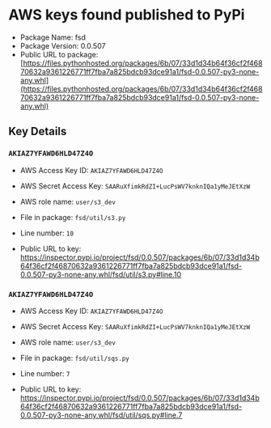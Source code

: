 # AWS keys found published to PyPi

* Package Name: fsd
* Package Version: 0.0.507
* Public URL to package: [https://files.pythonhosted.org/packages/6b/07/33d1d34b64f36cf2f46870632a9361226771ff7fba7a825bdcb93dce91a1/fsd-0.0.507-py3-none-any.whl](https://files.pythonhosted.org/packages/6b/07/33d1d34b64f36cf2f46870632a9361226771ff7fba7a825bdcb93dce91a1/fsd-0.0.507-py3-none-any.whl)

## Key Details

### `AKIAZ7YFAWD6HLD47Z4O`

* AWS Access Key ID: `AKIAZ7YFAWD6HLD47Z4O`
* AWS Secret Access Key: `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` 
* AWS role name: `user/s3_dev`
* File in package: `fsd/util/s3.py`
* Line number: `10`

* Public URL to key: https://inspector.pypi.io/project/fsd/0.0.507/packages/6b/07/33d1d34b64f36cf2f46870632a9361226771ff7fba7a825bdcb93dce91a1/fsd-0.0.507-py3-none-any.whl/fsd/util/s3.py#line.10



### `AKIAZ7YFAWD6HLD47Z4O`

* AWS Access Key ID: `AKIAZ7YFAWD6HLD47Z4O`
* AWS Secret Access Key: `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` 
* AWS role name: `user/s3_dev`
* File in package: `fsd/util/sqs.py`
* Line number: `7`

* Public URL to key: https://inspector.pypi.io/project/fsd/0.0.507/packages/6b/07/33d1d34b64f36cf2f46870632a9361226771ff7fba7a825bdcb93dce91a1/fsd-0.0.507-py3-none-any.whl/fsd/util/sqs.py#line.7


